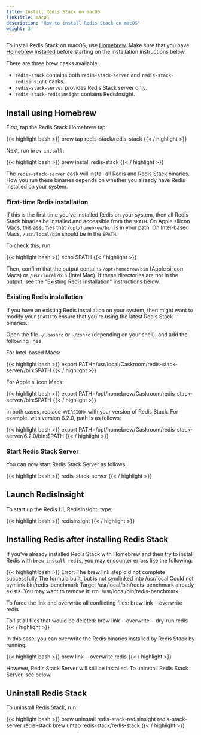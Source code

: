 ```yaml
---
title: Install Redis Stack on macOS
linkTitle: macOS
description: "How to install Redis Stack on macOS"
weight: 3
---
```


To install Redis Stack on macOS, use [Homebrew](https://brew.sh/). Make sure that you have [Homebrew installed](https://docs.brew.sh/Installation) before starting on the installation instructions below.

There are three brew casks available.

* `redis-stack` contains both `redis-stack-server` and `redis-stack-redisinsight` casks. 
* `redis-stack-server` provides Redis Stack server only.
* `redis-stack-redisinsight` contains RedisInsight.

## Install using Homebrew

First, tap the Redis Stack Homebrew tap:

{{< highlight bash >}}
brew tap redis-stack/redis-stack
{{< / highlight >}}

Next, run `brew install`:

{{< highlight bash >}}
brew install redis-stack
{{< / highlight >}}

The `redis-stack-server` cask will install all Redis and Redis Stack binaries. How you run these binaries depends on whether you already have Redis installed on your system.

### First-time Redis installation

If this is the first time you've installed Redis on your system, then all Redis Stack binaries be installed and accessible from the `$PATH`. On Apple silicon Macs, this assumes that `/opt/homebrew/bin` is in your path. On Intel-based Macs, `/usr/local/bin` should be in the `$PATH`.

To check this, run:

{{< highlight bash >}}
echo $PATH
{{< / highlight >}}

Then, confirm that the output contains `/opt/homebrew/bin` (Apple silicon Macs) or `/usr/local/bin` (Intel Mac). If these directories are not in the output, see the "Existing Redis installation" instructions below.

### Existing Redis installation

If you have an existing Redis installation on your system, then might want to modify your `$PATH` to ensure that you're using the latest Redis Stack binaries.

Open the file `~/.bashrc` or `~/zshrc` (depending on your shell), and add the following lines.

For Intel-based Macs:

{{< highlight bash >}}
export PATH=/usr/local/Caskroom/redis-stack-server/<VERSION>/bin:$PATH
{{< / highlight >}}

For Apple silicon Macs:

{{< highlight bash >}}
export PATH=/opt/homebrew/Caskroom/redis-stack-server/<VERSION>/bin:$PATH
{{< / highlight >}}

In both cases, replace `<VERSION>` with your version of Redis Stack. For example, with version 6.2.0, path is as follows:

{{< highlight bash >}}
export PATH=/opt/homebrew/Caskroom/redis-stack-server/6.2.0/bin:$PATH
{{< / highlight >}}

### Start Redis Stack Server

You can now start Redis Stack Server as follows:

{{< highlight bash >}}
redis-stack-server
{{< / highlight >}}

## Launch RedisInsight

To start up the Redis UI, RedisInsight, type:

{{< highlight bash >}}
redisinsight
{{< / highlight >}}


## Installing Redis after installing Redis Stack

If you've already installed Redis Stack with Homebrew and then try to install Redis with `brew install redis`, you may encounter errors like the following:

{{< highlight bash >}}
Error: The brew link step did not complete successfully
The formula built, but is not symlinked into /usr/local
Could not symlink bin/redis-benchmark
Target /usr/local/bin/redis-benchmark
already exists. You may want to remove it:
rm '/usr/local/bin/redis-benchmark'

To force the link and overwrite all conflicting files:
brew link --overwrite redis

To list all files that would be deleted:
brew link --overwrite --dry-run redis
{{< / highlight >}}

In this case, you can overwrite the Redis binaries installed by Redis Stack by running:

{{< highlight bash >}}
brew link --overwrite redis
{{< / highlight >}}

However, Redis Stack Server will still be installed. To uninstall Redis Stack Server, see below.

## Uninstall Redis Stack

To uninstall Redis Stack, run:

{{< highlight bash >}}
brew uninstall redis-stack-redisinsight redis-stack-server redis-stack
brew untap redis-stack/redis-stack
{{< / highlight >}}
